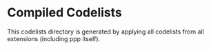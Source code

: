 # Compiled Codelists

This codelists directory is generated by applying all codelists from all extensions (including ppp itself).

